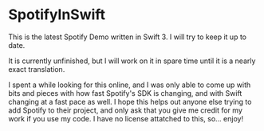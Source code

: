 # SpotifyInSwift
This is the latest Spotify Demo written in Swift 3. I will try to keep it up to date.

It is currently unfinished, but I will work on it in spare time until it is a nearly exact translation.

I spent a while looking for this online, and I was only able to come up with bits and pieces with how fast Spotify's SDK is changing, and with Swift changing at a fast pace as well. I hope this helps out anyone else trying to add Spotify to their project, and only ask that you give me credit for my work if you use my code. I have no license attatched to this, so... enjoy!
